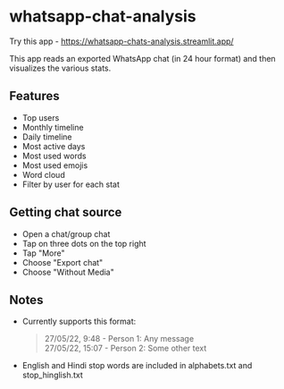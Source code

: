 # whatsapp-chat-analysis 
Try this app - https://whatsapp-chats-analysis.streamlit.app/

This app reads an exported WhatsApp chat (in 24 hour format) and then visualizes the various stats.

## Features
* Top users
* Monthly timeline
* Daily timeline
* Most active days
* Most used words
* Most used emojis
* Word cloud
* Filter by user for each stat

## Getting chat source
* Open a chat/group chat
* Tap on three dots on the top right
* Tap "More"
* Choose "Export chat"
* Choose "Without Media"

## Notes
* Currently supports this format:
  > 27/05/22, 9:48 - Person 1: Any message <br>
  > 27/05/22, 15:07 - Person 2: Some other text
* English and Hindi stop words are included in alphabets.txt and stop_hinglish.txt

